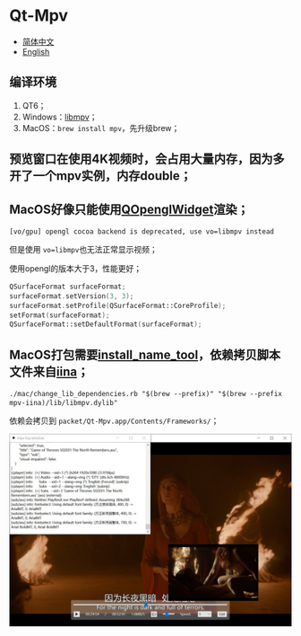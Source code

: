 # Qt-Mpv

- [简体中文](README.md)
- [English](README.en.md)

## 编译环境

1. QT6；
2. Windows：[libmpv](https://sourceforge.net/projects/mpv-player-windows/files/libmpv/)；
3. MacOS：`brew install mpv`，先升级brew；

## 预览窗口在使用4K视频时，会占用大量内存，因为多开了一个mpv实例，内存double；

## MacOS好像只能使用[QOpenglWidget](https://github.com/mpv-player/mpv-examples/tree/master/libmpv/qt_opengl)渲染；

```
[vo/gpu] opengl cocoa backend is deprecated, use vo=libmpv instead
```

但是使用 `vo=libmpv`也无法正常显示视频；

使用opengl的版本大于3，性能更好；

```cpp
QSurfaceFormat surfaceFormat;
surfaceFormat.setVersion(3, 3);
surfaceFormat.setProfile(QSurfaceFormat::CoreProfile);
setFormat(surfaceFormat);
QSurfaceFormat::setDefaultFormat(surfaceFormat);
```

## MacOS打包需要[install_name_tool](/mac/change_lib_dependencies.rb)，依赖拷贝脚本文件来自[iina](https://github.com/iina/iina/blob/develop/other/change_lib_dependencies.rb)；

```shell
./mac/change_lib_dependencies.rb "$(brew --prefix)" "$(brew --prefix mpv-iina)/lib/libmpv.dylib"
```

依赖会拷贝到 `packet/Qt-Mpv.app/Contents/Frameworks/`；

<div align=center><img src="doc/player.jpeg"></div>
